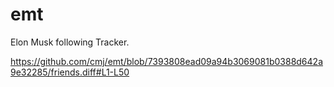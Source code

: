 # emt
Elon Musk following Tracker.

https://github.com/cmj/emt/blob/7393808ead09a94b3069081b0388d642a9e32285/friends.diff#L1-L50
